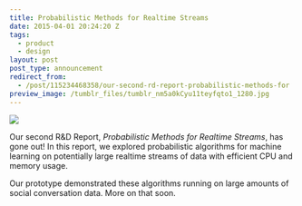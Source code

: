 ```yaml
---
title: Probabilistic Methods for Realtime Streams
date: 2015-04-01 20:24:20 Z
tags:
  - product
  - design
layout: post
post_type: announcement
redirect_from:
  - /post/115234468358/our-second-rd-report-probabilistic-methods-for
preview_image: /tumblr_files/tumblr_nm5a0kCyu11teyfqto1_1280.jpg
---
```


![](/tumblr_files/tumblr_nm5a0kCyu11teyfqto1_1280.jpg)

Our second R&D Report, <i>Probabilistic Methods for Realtime Streams</i>, has gone out! In this report, we explored probabilistic algorithms for machine learning on potentially large realtime streams of data with efficient CPU and memory usage.

Our prototype demonstrated these algorithms running on large amounts of social conversation data. More on that soon.
